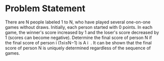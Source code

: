# Problem Statement
There are 
N people labeled 
1 to 
N, who have played several one-on-one games without draws. Initially, each person started with 
0 points. In each game, the winner's score increased by 
1 and the loser's score decreased by 
1 (scores can become negative). Determine the final score of person 
N if the final score of person 
i (1≤i≤N−1) is 
A 
i
​
 . It can be shown that the final score of person 
N is uniquely determined regardless of the sequence of games.